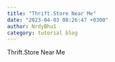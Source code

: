 ```yaml
---
title: "Thrift.Store Near Me"
date: "2023-04-03 08:26:47 +0300"
author: NrdyBhu1
category: tutorial blog
---
```

Thrift.Store Near Me
